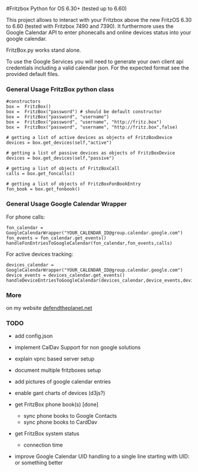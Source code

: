 #Fritzbox Python for OS 6.30+ (tested up to 6.60)

This project allows to interact with your Fritzbox above the new FritzOS 6.30 to 6.60 (tested with Fritzbox 7490 and 7390). It furthermore uses the Google Calendar API to enter phonecalls and online devices status into your google calendar. 

FritzBox.py works stand alone.

To use the Google Services you will need to generate your own client api credentials including a valid calendar json. For the expected format see the provided default files.

### General Usage FritzBox python class

```
#constructors
box =  FritzBox()
box =  FritzBox("password") # should be default constructor
box =  FritzBox("password", "username")
box =  FritzBox("password", "username", "http://fritz.box")
box =  FritzBox("password", "username", "http://fritz.box",false)

# getting a list of active devices as objects of FritzBoxDevice
devices = box.get_devices(self,"active")

# getting a list of passive devices as objects of FritzBoxDevice
devices = box.get_devices(self,"passive")

# getting a list of objects of FritzBoxCall
calls = box.get_foncalls()

# getting a list of objects of FritzBoxFonBookEntry
fon_book = box.get_fonbook()

```


### General Usage Google Calendar Wrapper

For phone calls:

```
fon_calendar = GoogleCalendarWrapper("YOUR_CALENDAR_ID@group.calendar.google.com")
fon_events = fon_calendar.get_events()
handleFonEntriesToGoogleCalendar(fon_calendar,fon_events,calls)
```

For active devices tracking:

```
devices_calendar = GoogleCalendarWrapper("YOUR_CALENDAR_ID@group.calendar.google.com")
device_events = devices_calendar.get_events()
handleDeviceEntriesToGoogleCalendar(devices_calendar,device_events,devices)
```

### More

on my website [defendtheplanet.net](defendtheplanet.net)


### TODO 

- add config.json
- implement CalDav Support for non google solutions
- explain vpnc based server setup
- document multiple fritzboxes setup
- add pictures of google calendar entries
- enable gant charts of devices (d3js?)

- get FritzBox phone book(s) [done]
	- sync phone books to Google Contacts
	- sync phone books to CardDav
- get FritzBox system status
	- connection time
- improve Google Calendar UID handling to a single line starting with UID: or something better